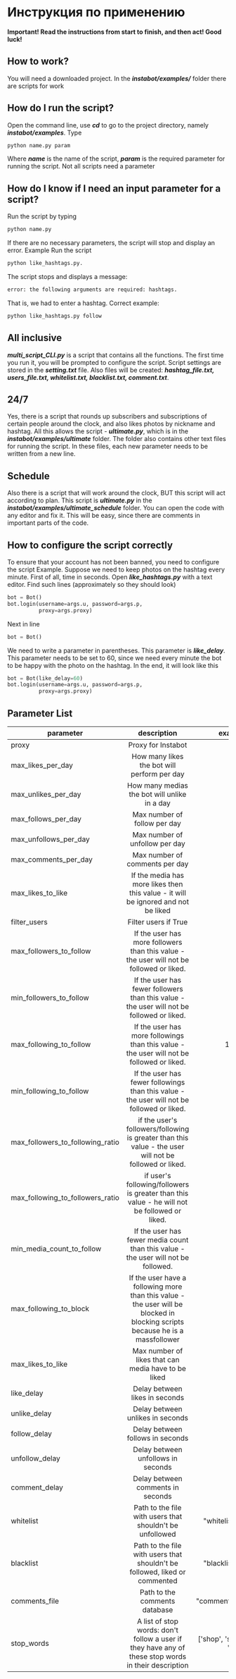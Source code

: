 # Инструкция по применению

**Important! Read the instructions from start to finish, and then act! Good luck!**

## How to work?

You will need a downloaded project. In the ***instabot/examples/*** folder there are scripts for work

## How do I run the script?

Open the command line, use ***cd*** to go to the project directory, namely ***instabot/examples***. Type

``` python
python name.py param
```

Where ***name*** is the name of the script, ***param*** is the required parameter for running the script. Not all scripts need a parameter

## How do I know if I need an input parameter for a script?

Run the script by typing

``` python
python name.py
```

If there are no necessary parameters, the script will stop and display an error.
Example
Run the script

``` python
python like_hashtags.py. 
```

The script stops and displays a message:

``` python
error: the following arguments are required: hashtags.
```

That is, we had to enter a hashtag. Correct example:

``` python
python like_hashtags.py follow
```

## All inclusive

***multi_script_CLI.py*** is a script that contains all the functions. The first time you run it, you will be prompted to configure the script. Script settings are stored in the ***setting.txt*** file. Also files will be created: ***hashtag_file.txt, users_file.txt, whitelist.txt, blacklist.txt, comment.txt***.

## 24/7

Yes, there is a script that rounds up subscribers and subscriptions of certain people around the clock, and also likes photos by nickname and hashtag. All this allows the script - ***ultimate.py***, which is in the ***instabot/examples/ultimate*** folder. The folder also contains other text files for running the script. In these files, each new parameter needs to be written from a new line.

## Schedule

Also there is a script that will work around the clock, BUT this script will act according to plan. This script is ***ultimate.py*** in the ***instabot/examples/ultimate_schedule*** folder. You can open the code with any editor and fix it. This will be easy, since there are comments in important parts of the code.

## How to configure the script correctly

To ensure that your account has not been banned, you need to configure the script Example. Suppose we need to keep photos on the hashtag every minute. First of all, time in seconds. Open ***like_hashtags.py*** with a text editor. Find such lines (approximately so they should look)

``` python
bot = Bot()
bot.login(username=args.u, password=args.p,
          proxy=args.proxy)
```

Next in line

``` python
bot = Bot()
```

We need to write a parameter in parentheses. This parameter is ***like_delay***. This parameter needs to be set to 60, since we need every minute the bot to be happy with the photo on the hashtag. In the end, it will look like this

``` python
bot = Bot(like_delay=60)
bot.login(username=args.u, password=args.p,
          proxy=args.proxy)
```

## Parameter List

| parameter| description | example |
| ------------- |:-------------:| ------:|
| proxy | Proxy for Instabot | None|
| max_likes_per_day| How many likes the bot will perform per day| 1000|
| max_unlikes_per_day | How many medias the bot will unlike in a day| 1000|
| max_follows_per_day| Max number of follow per day| 350|
| max_unfollows_per_day| Max number of unfollow per day| 350|
| max_comments_per_day| Max number of comments per day| 100|
| max_likes_to_like| If the media has more likes then this value - it will be ignored and not be liked | 200|
| filter_users | Filter users if True | True|
| max_followers_to_follow| If the user has more followers than this value - the user will not be followed or liked. | 2000|
| min_followers_to_follow| If the user has fewer followers than this value - the user will not be followed or liked.| 10|
| max_following_to_follow| If the user has more followings than this value - the user will not be followed or liked.| 10000|
| min_following_to_follow| If the user has fewer followings than this value - the user will not be followed or liked.| 10|
| max_followers_to_following_ratio| if the user's followers/following is greater than this value - the user will not be followed or liked.| 10|
| max_following_to_followers_ratio| if user's following/followers is greater than this value - he will not be followed or liked.| 2|
| min_media_count_to_follow| If the user has fewer media count than this value - the user will not be followed. | 3|
|max_following_to_block|If the user have a following more than this value - the user will be blocked in blocking scripts because he is a massfollower| 2000|
| max_likes_to_like | Max number of likes that can media have to be liked | 100 |
| like_delay | Delay between likes in seconds| 10|
| unlike_delay | Delay between unlikes in seconds | 10|
| follow_delay | Delay between follows in seconds| 30|
| unfollow_delay | Delay between unfollows in seconds| 30|
| comment_delay | Delay between comments in seconds|  60|
| whitelist | Path to the file with users that shouldn't be unfollowed| "whitelist.txt"|
| blacklist | Path to the file with users that shouldn't be followed, liked or commented | "blacklist.txt"|
| comments_file | Path to the comments database | "comments.txt" |
| stop_words| A list of stop words: don't follow a user if they have any of these stop words in their description| ['shop', 'store', 'free']|
























